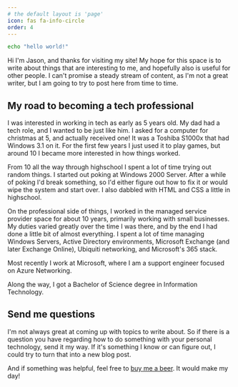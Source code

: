 ```yaml
---
# the default layout is 'page'
icon: fas fa-info-circle
order: 4
---
```


```sh
echo "hello world!"
```

Hi I'm Jason, and thanks for visiting my site! My hope for this space is to write about things that are interesting to me, and hopefully also is useful for other people. I can't promise a steady stream of content, as I'm not a great writer, but I am going to try to post here from time to time.

## My road to becoming a tech professional

I was interested in working in tech as early as 5 years old. My dad had a tech role, and I wanted to be just like him. I asked for a computer for christmas at 5, and actually received one! It was a Toshiba S1000x that had Windows 3.1 on it. For the first few years I just used it to play games, but around 10 I became more interested in how things worked.

From 10 all the way through highschool I spent a lot of time trying out random things. I started out poking at Windows 2000 Server. After a while of poking I'd break something, so I'd either figure out how to fix it or would wipe the system and start over. I also dabbled with HTML and CSS a little in highschool.

On the professional side of things, I worked in the managed service provider space for about 10 years, primarily working with small businesses. My duties varied greatly over the time I was there, and by the end I had done a little bit of almost everything. I spent a lot of time managing Windows Servers, Active Directory environments, Microsoft Exchange (and later Exchange Online), Ubiquiti networking, and Microsoft's 365 stack.

Most recently I work at Microsoft, where I am a support engineer focused on Azure Networking.

Along the way, I got a Bachelor of Science degree in Information Technology.

## Send me questions

I'm not always great at coming up with topics to write about. So if there is a question you have regarding how to do something with your personal technology, send it my way. If it's something I know or can figure out, I could try to turn that into a new blog post.

And if something was helpful, feel free to [buy me a beer](https://www.buymeacoffee.com/jasontenpenny). It would make my day!
